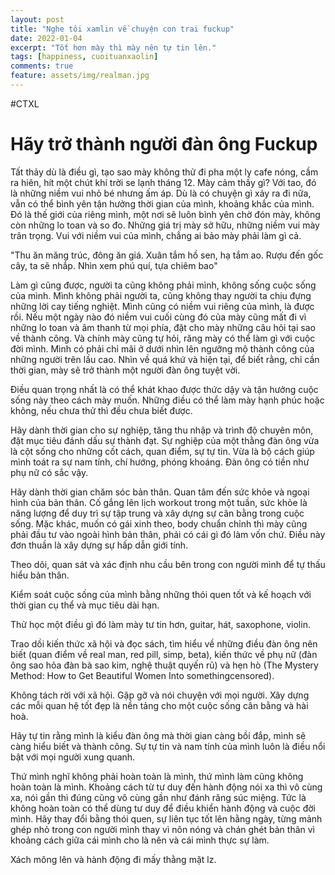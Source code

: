 ```yaml
---
layout: post
title: "Nghe tôi xamlin về chuyện con trai fuckup"
date: 2022-01-04
excerpt: "Tốt hơn mày thì mày nên tự tin lên."
tags: [happiness, cuoituanxaolin]
comments: true
feature: assets/img/realman.jpg
---
```


#CTXL

# Hãy trở thành người đàn ông Fuckup

Tất thảy dù là điều gì, tạo sao mày không thử đi pha một ly cafe nóng, cầm ra hiên, hít một chút khí trời se lạnh tháng 12. Mày cảm thấy gì? Với tao, đó là những niềm vui nhỏ bé nhưng ấm áp. Dù là có chuyện gì xảy ra đi nữa, vẫn có thể bình yên tận hưởng thời gian của mình, khoảng khắc của mình. Đó là thế giới của riêng mình, một nơi sẽ luôn bình yên chờ đón mày, không còn những lo toan và so đo. Những giá trị mày sở hữu, những niềm vui mày trân trọng. Vui với niềm vui của mình, chẳng ai bảo mày phải làm gì cả.

"Thu ăn măng trúc, đông ăn giá. 
Xuân tắm hồ sen, hạ tắm ao. 
Rượu đến gốc cây, ta sẽ nhắp. 
Nhìn xem phú quí, tựa chiêm bao"

Làm gì cũng được, người ta cũng không phải mình, không sống cuộc sống của mình. Mình không phải người ta, cũng không thay người ta chịu đựng những lời cay tiếng nghiệt.
Mình cũng có niềm vui riêng của mình, là được rồi. Nếu một ngày nào đó niềm vui cuối cùng đó của mày cũng mất đi vì những lo toan và âm thanh từ mọi phía, đặt cho mày những câu hỏi tại sao về thành công. Và chính mày cũng tự hỏi, răng mày có thể làm gì với cuộc đời mình. Mình có phải chỉ mãi ở dưới nhìn lên ngưỡng mộ thành công của những người trên lầu cao. Nhìn về quá khứ và hiện tại, để biết rằng, chỉ cần thời gian, mày sẽ trở thành một người đàn ông tuyệt vời.


Điều quan trọng nhất là có thể khát khao được thức dậy và tận hưởng cuộc sống này theo cách mày muốn. Những điều có thể làm mày hạnh phúc hoặc không, nếu chưa thử thì đều chưa biết được.

Hãy dành thời gian cho sự nghiệp, tăng thu nhập và trình độ chuyên môn, đặt mục tiêu đánh dấu sự thành đạt. Sự nghiệp của một thằng đàn ông vừa là cột sống cho những cốt cách, quan điểm, sự tự tin. Vừa là bộ cách giúp mình toát ra sự nam tính, chí hướng, phóng khoáng. Đàn ông có tiền như phụ nữ có sắc vậy.

Hãy dành thời gian chăm sóc bản thân. Quan tâm đến sức khỏe và ngoại hình của bản thân. Cố gắng lên lịch workout trong một tuần, sức khỏe là năng lượng để duy trì sự tập trung và xây dựng sự cân bằng trong cuộc sống. Mặc khác, muốn có gái xinh theo, body chuẩn chỉnh thì mày cũng phải đầu tư vào ngoài hình bản thân, phải có cái gì đó làm vốn chứ. Điều này đơn thuần là xây dựng sự hấp dẫn giới tính.

Theo dõi, quan sát và xác định nhu cầu bên trong con người mình để tự thấu hiểu bản thân. 

Kiểm soát cuộc sống của mình bằng những thói quen tốt và kế hoạch với thời gian cụ thể và mục tiêu dài hạn.

Thử học một điều gì đó làm mày tư tin hơn, guitar, hát, saxophone, violin.

Trao dồi kiến thức xã hội và đọc sách, tìm hiểu về những điều đàn ông nên biết (quan điểm về real man, red pill, simp, beta), kiến thức về phụ nữ (đàn ông sao hỏa đàn bà sao kim, nghệ thuật quyến rũ) và hẹn hò (The Mystery Method: How to Get Beautiful Women Into somethingcensored).

Không tách rời với xã hội. Gặp gỡ và nói chuyện với mọi người. Xây dựng các mỗi quan hệ tốt đẹp là nền tảng cho một cuộc sống cân bằng và hài hoà.

Hãy tự tin rằng mình là kiểu đàn ông mà thời gian càng bồi đắp, mình sẽ càng hiểu biết và thành công. Sự tự tin và nam tính của mình luôn là điều nổi bật với mọi người xung quanh. 

Thứ mình nghĩ không phải hoàn toàn là mình, thứ mình làm cũng không hoàn toàn là mình. Khoảng cách từ tư duy đến hành động nói xa thì vô cùng xa, nói gần thì đúng cũng vô cùng gần như đánh răng súc miệng. Tức là không hoàn toàn có thể dùng tư duy để điều khiển hành động và cuộc đời mình.
Hãy thay đổi bằng thói quen, sự liên tục tốt lên hằng ngày, từng mảnh ghép nhỏ trong con người mình thay vì nôn nóng và chán ghét bản thân vì khoảng cách giữa cái mình cho là nên và cái mình thực sự làm.

Xách mông lên và hành động đi mấy thằng mặt lz.
